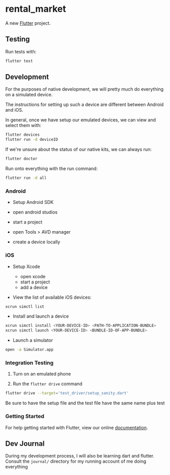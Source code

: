 # rental_market

A new [Flutter](https://flutter.io/) project.

## Testing
Run tests with:

```zsh
flutter test
```

## Development
For the purposes of native development, we will pretty much do everything on a simulated device.

The instructions for setting up such a device are different between Android and iOS.

In general, once we have setup our emulated devices, we can view and select them with:

```zsh
flutter devices
flutter run -d deviceID
```

If we're unsure about the status of our native kits, we can always run:

```zsh
flutter doctor
```

Run onto everything with the run command:

```zsh
flutter run -d all
```

### Android
- Setup Android SDK

- open android studios

- start a project

- open Tools > AVD manager

- create a device locally



### iOS
- Setup Xcode
  - open xcode
  - start a project
  - add a device

- View the list of available iOS devices:

```zsh
xcrun simctl list
```

- Install and launch a device
```zsh
xcrun simctl install <YOUR-DEVICE-ID> <PATH-TO-APPLICATION-BUNDLE>
xcrun simctl launch <YOUR-DEVICE-ID> <BUNDLE-ID-OF-APP-BUNDLE>
```

- Launch a simulator
```zsh
open -a Simulator.app
```

### Integration Testing

1. Turn on an emulated phone

2. Run the `flutter drive` command

```zsh
flutter drive --target='test_driver/setup_sanity.dart'
```

Be sure to have the setup file and the test file have the same name plus test

### Getting Started

For help getting started with Flutter, view our online
[documentation](http://flutter.io/).

## Dev Journal
During my development process, I will also be learning dart and flutter. Consult the `journal/` directory for my running account of me doing everything